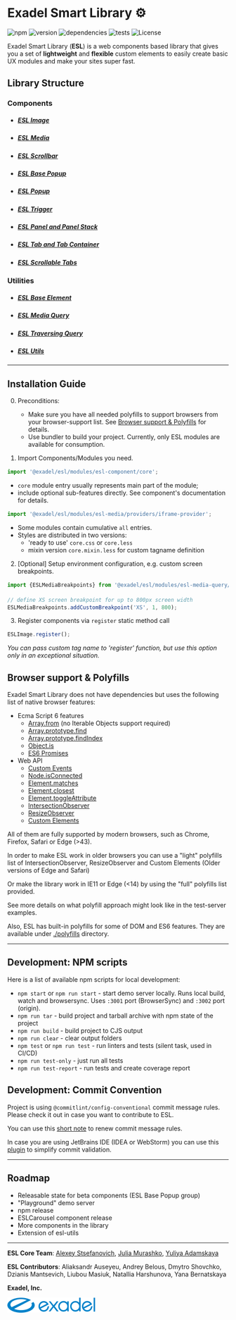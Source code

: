 # Exadel Smart Library &#9881;

![npm](https://img.shields.io/npm/v/exadel/esl)
![version](https://img.shields.io/github/package-json/v/exadel-inc/esl)
![dependencies](https://img.shields.io/badge/dependencies-free-green)
![tests](https://github.com/exadel-inc/esl/workflows/tests/badge.svg?branch=main)
![License](https://img.shields.io/badge/license-MIT-green.svg)

Exadel Smart Library (**ESL**) is a web components based library that gives you a set of **lightweight**
and **flexible** custom elements to easily create basic UX modules and make your sites super fast.

## Library Structure
### Components
- ##### [ESL Image](./src/modules/esl-image/README.md)
- ##### [ESL Media](./src/modules/esl-media/README.md)
- ##### [ESL Scrollbar](./src/modules/esl-scrollbar/README.md)

- ##### [ESL Base Popup](./src/modules/esl-base-popup/README.md)
- ##### [ESL Popup](./src/modules/esl-popup/README.md)
- ##### [ESL Trigger](./src/modules/esl-trigger/README.md)
- ##### [ESL Panel and Panel Stack](./src/modules/esl-panel/README.md)
- ##### [ESL Tab and Tab Container](./src/modules/esl-tab/README.md)
- ##### [ESL Scrollable Tabs](src/modules/esl-scrollable-tabs/README.md)

### Utilities
- ##### [ESL Base Element](./src/modules/esl-base-element/README.md)
- ##### [ESL Media Query](./src/modules/esl-media-query/README.md)
- ##### [ESL Traversing Query](./src/modules/esl-traversing-query/README.md)
- ##### [ESL Utils](./src/modules/esl-utils/README.md)

---
## Installation Guide

0. Preconditions:
   - Make sure you have all needed polyfills to support browsers from your browser-support list. 
   See [Browser support & Polyfills](#browser-support--polyfills) for details.
   - Use bundler to build your project. Currently, only ESL modules are available for consumption.
  
1. Import Components/Modules you need.

```javascript
import '@exadel/esl/modules/esl-component/core';
```
- `core` module entry usually represents main part of the module;
- include optional sub-features directly. See component's documentation for details.
```javascript
import '@exadel/esl/modules/esl-media/providers/iframe-provider';
```
- Some modules contain cumulative `all` entries.
- Styles are distributed in two versions: 
  - 'ready to use' `core.css` or `core.less`
  - mixin version `core.mixin.less` for custom tagname definition

2. [Optional] Setup environment configuration, e.g. custom screen breakpoints.

```javascript
import {ESLMediaBreakpoints} from '@exadel/esl/modules/esl-media-query/core';

// define XS screen breakpoint for up to 800px screen width
ESLMediaBreakpoints.addCustomBreakpoint('XS', 1, 800); 
```

3.  Register components via `register` static method call
```javascript
ESLImage.register();
```
*You can pass custom tag name to 'register' function, but use this option only in an exceptional situation.*

## Browser support & Polyfills

Exadel Smart Library does not have dependencies but uses the following list of native browser features:

- Ecma Script 6 features
  - [Array.from](https://developer.mozilla.org/en-US/docs/Web/JavaScript/Reference/Global_Objects/Array/from) (no Iterable Objects support required)
  - [Array.prototype.find](https://developer.mozilla.org/en-US/docs/Web/JavaScript/Reference/Global_Objects/Array/find) 
  - [Array.prototype.findIndex](https://developer.mozilla.org/en-US/docs/Web/JavaScript/Reference/Global_Objects/Array/findIndex) 
  - [Object.is](https://developer.mozilla.org/en-US/docs/Web/JavaScript/Reference/Global_Objects/Object/is)
  - [ES6 Promises](https://developer.mozilla.org/en-US/docs/Web/JavaScript/Reference/Global_Objects/Promise)
- Web API
  - [Custom Events](https://developer.mozilla.org/en-US/docs/Web/API/CustomEvent)
  - [Node.isConnected](https://developer.mozilla.org/en-US/docs/Web/API/Node/isConnected)
  - [Element.matches](https://developer.mozilla.org/en-US/docs/Web/API/Element/matches)
  - [Element.closest](https://developer.mozilla.org/en-US/docs/Web/API/Element/closest)
  - [Element.toggleAttribute](https://developer.mozilla.org/en-US/docs/Web/API/Element/toggleAttribute)
  - [IntersectionObserver](https://developer.mozilla.org/en-US/docs/Web/API/IntersectionObserver)
  - [ResizeObserver](https://developer.mozilla.org/en-US/docs/Web/API/ResizeObserver)
  - [Custom Elements](https://developer.mozilla.org/en-US/docs/Web/Web_Components/Using_custom_elements)


All of them are fully supported by modern browsers, such as Chrome, Firefox, Safari or Edge (>43).

In order to make ESL work in older browsers you can use a "light" polyfills list of IntersectionObserver, ResizeObserver and Custom Elements
(Older versions of Edge and Safari)

Or make the library work in IE11 or Edge (<14) by using the "full" polyfills list provided.

See more details on what polyfill approach might look like in the test-server examples.

Also, ESL has built-in polyfills for some of DOM and ES6 features. They are available under [./polyfills](./src/polyfills) directory.

---

## Development: NPM scripts

Here is a list of available npm scripts for local development:
 - `npm start` or `npm run start` - start demo server locally. Runs local build, watch and browsersync. 
 Uses `:3001` port (BrowserSync) and `:3002` port (origin).
 - `npm run tar` - build project and tarball archive with npm state of the project
 - `npm run build` - build project to CJS output
 - `npm run clear` - clear output folders
 - `npm test` or `npm run test` - run linters and tests (silent task, used in CI/CD)
 - `npm run test-only` - just run all tests
 - `npm run test-report` - run tests and create coverage report

## Development: Commit Convention

Project is using `@commitlint/config-conventional` commit message rules.
Please check it out in case you want to contribute to ESL.

You can use this [short note](./docs/commit.md) to renew commit message rules.

In case you are using JetBrains IDE (IDEA or WebStorm) you can use this 
[plugin](https://plugins.jetbrains.com/plugin/13389-conventional-commit) to simplify commit validation.

---

## Roadmap

- Releasable state for beta components (ESL Base Popup group)
- "Playground" demo server 
- npm release
- ESLCarousel component release
- More components in the library
- Extension of esl-utils

---

**ESL Core Team**: [Alexey Stsefanovich](https://github.com/ala-n), [Julia Murashko](https://github.com/julia-murashko), [Yuliya Adamskaya](https://github.com/yadamskaya)

**ESL Contributors**: Aliaksandr Auseyeu, Andrey Belous, Dmytro Shovchko, Dzianis Mantsevich, Liubou Masiuk, Natallia Harshunova, Yana Bernatskaya  

**Exadel, Inc.**

[![](docs/images/exadel-logo.png)](https://exadel.com)

